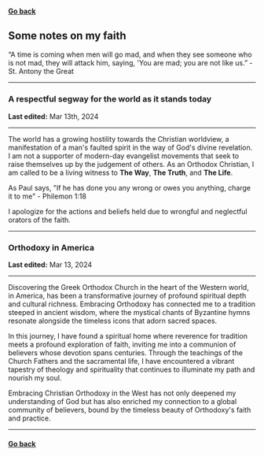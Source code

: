 #### [Go back](https://dagoober.com)

## Some notes on my faith

“A time is coming when men will go mad, and when they see someone who is not mad, they will attack him, saying, 'You are mad; you are not like us.” - St. Antony the Great

---

### A respectful segway for the world as it stands today

**Last edited:** Mar 13th, 2024

---

The world has a growing hostility towards the Christian worldview, a manifestation of a man's faulted spirit in the way of God's divine revelation. I am not a supporter of modern-day evangelist movements that seek to raise themselves up by the judgement of others. As an Orthodox Christian, I am called to be a living witness to **The Way**, **The Truth**, and **The Life**.

As Paul says, "If he has done you any wrong or owes you anything, charge it to me" - Philemon 1:18

I apologize for the actions and beliefs held due to wrongful and neglectful orators of the faith.

---

### Orthodoxy in America

**Last edited:** Mar 13, 2024

---

Discovering the Greek Orthodox Church in the heart of the Western world, in America, has been a transformative journey of profound spiritual depth and cultural richness. Embracing Orthodoxy has connected me to a tradition steeped in ancient wisdom, where the mystical chants of Byzantine hymns resonate alongside the timeless icons that adorn sacred spaces.

In this journey, I have found a spiritual home where reverence for tradition meets a profound exploration of faith, inviting me into a communion of believers whose devotion spans centuries. Through the teachings of the Church Fathers and the sacramental life, I have encountered a vibrant tapestry of theology and spirituality that continues to illuminate my path and nourish my soul.

Embracing Christian Orthodoxy in the West has not only deepened my understanding of God but has also enriched my connection to a global community of believers, bound by the timeless beauty of Orthodoxy's faith and practice.

---

#### [Go back](https://dagoober.com)